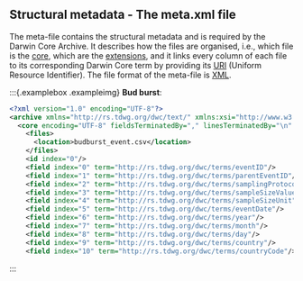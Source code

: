 ## Structural metadata - The meta.xml file

The meta-file contains the structural metadata and is required by the Darwin Core Archive. It describes how the files are organised, i.e., which file is the [core](#core), which are the [extensions](#extension), and it links every column of each file to its corresponding Darwin Core term by providing its [URI](#URI) (Uniform Resource Identifier). The file format of the meta-file is [XML](#xml).

:::{.examplebox .exampleimg} 
**Bud burst**:

```xml
<?xml version="1.0" encoding="UTF-8"?>
<archive xmlns="http://rs.tdwg.org/dwc/text/" xmlns:xsi="http://www.w3.org/2001/XMLSchema-instance" xmlns:xs="http://www.w3.org/2001/XMLSchema" xsi:schemaLocation="http://rs.tdwg.org/dwc/text/ http://rs.tdwg.org/dwc/text/tdwg_dwc_text.xsd">
  <core encoding="UTF-8" fieldsTerminatedBy="," linesTerminatedBy="\n" fieldsEnclosedBy="" ignoreHeaderLines="1" rowType="http://rs.tdwg.org/dwc/terms/Event">
    <files>
      <location>budburst_event.csv</location>
    </files>
    <id index="0"/>
    <field index="0" term="http://rs.tdwg.org/dwc/terms/eventID"/>
    <field index="1" term="http://rs.tdwg.org/dwc/terms/parentEventID"/>
    <field index="2" term="http://rs.tdwg.org/dwc/terms/samplingProtocol"/>
    <field index="3" term="http://rs.tdwg.org/dwc/terms/sampleSizeValue"/>
    <field index="4" term="http://rs.tdwg.org/dwc/terms/sampleSizeUnit"/>
    <field index="5" term="http://rs.tdwg.org/dwc/terms/eventDate"/>
    <field index="6" term="http://rs.tdwg.org/dwc/terms/year"/>
    <field index="7" term="http://rs.tdwg.org/dwc/terms/month"/>
    <field index="8" term="http://rs.tdwg.org/dwc/terms/day"/>
    <field index="9" term="http://rs.tdwg.org/dwc/terms/country"/>
    <field index="10" term="http://rs.tdwg.org/dwc/terms/countryCode"/>
```
:::

<div>
